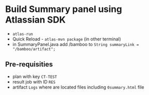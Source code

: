 # Build Summary panel using Atlassian SDK

- `atlas-run`
- Quick Reload - `atlas-mvn package` (in other terminal)
- in SummaryPanel.java add /bamboo to `String summaryLink = "/bamboo/artifact";`

## Pre-requisities

- plan with key `CT-TEST`
- result job with ID `RES`
- artifact `Logs` where are located files including `0summary.html` file
